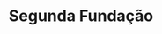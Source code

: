 ---
Numero: 89
title: Segunda Fundação
Autor: Isaac Asimov
Co-autor: 
Ano-de-Publicacao: 1964
Titulo-original: Second Foundation
Tradutor: Sousa Victorino
Co-tradutor: 
Ano-de-edicao: 1953
alias: Isaac-Asimov
Autor2-alias: 
Tradutor1-alias: Sousa-Victorino
Tradutor2-alias: 
Titulo-link: 89-Segunda-Fundacao
Capa: Lima de Freitas
pags: 220
Capa-link: Lima-de-Freitas
---